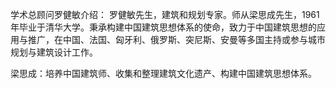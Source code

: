 学术总顾问罗健敏介绍：
罗健敏先生，建筑和规划专家。师从梁思成先生，1961年毕业于清华大学。秉承构建中国建筑思想体系的使命，致力于中国建筑思想的应用与推广，在中国、法国、匈牙利、俄罗斯、突尼斯、安曼等多国主持或参与城市规划与建筑设计工作。

梁思成：培养中国建筑师、收集和整理建筑文化遗产、构建中国建筑思想体系。
